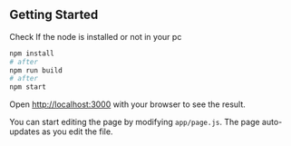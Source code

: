 

## Getting Started   

Check If the node is installed or not in your pc 


```bash
npm install
# after
npm run build
# after
npm start

```

Open [http://localhost:3000](http://localhost:3000) with your browser to see the result.

You can start editing the page by modifying `app/page.js`. The page auto-updates as you edit the file.


